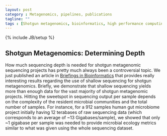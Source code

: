 ```yaml
---
layout: post
category : Metagenomics, pipelines, publications
tagline: ""
tags : [Shotgun metagenomics, bioinformatics, high performance computing, metagenomics, Shallow sequencing]
---
```

{% include JB/setup %}

## Shotgun Metagenomics: Determining Depth 
How much sequencing depth is needed for shotgun metagenomic sequencing projects has pretty much always been a controversial topic. We just published an article in [Briefings in Bioinformatics](https://doi.org/10.1093/bib/bbac443) that provides really interesting results regarding the use of shallow sequencing for shotgun metagenomics. Briefly, we demonstrate that shallow sequencing yields more than enough data for the vast majority of shotgun metagenomic projects. Hitting the sweetspot in sequencing output per sample depends on the complexity of the resident microbial communities and the total number of samples. For instance, for a 912 samples human gut microbiome project initially having 12 terabases of raw sequencing data (which corresponds to an average of ~13 Gigabases/sample), we showed that only ~1 gigabase per sample was needed to provide microbial ecology metrics similar to what was given using the whole sequencing dataset.


